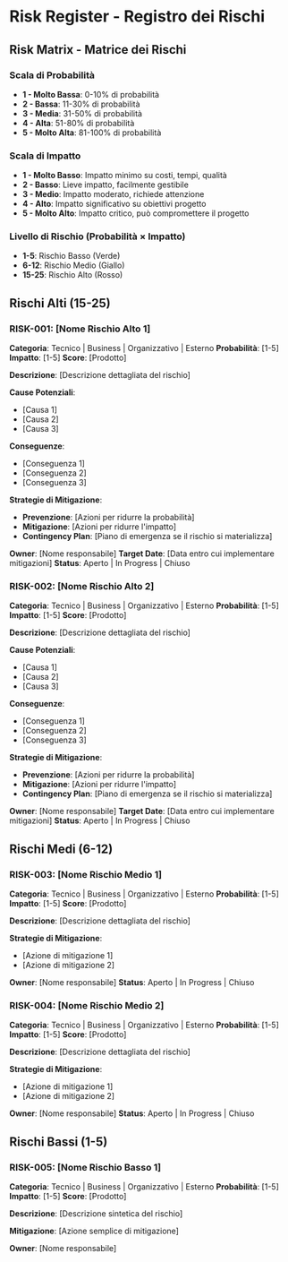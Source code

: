 # Risk Register - Registro dei Rischi

## Risk Matrix - Matrice dei Rischi

### Scala di Probabilità

- **1 - Molto Bassa**: 0-10% di probabilità
- **2 - Bassa**: 11-30% di probabilità
- **3 - Media**: 31-50% di probabilità
- **4 - Alta**: 51-80% di probabilità
- **5 - Molto Alta**: 81-100% di probabilità

### Scala di Impatto

- **1 - Molto Basso**: Impatto minimo su costi, tempi, qualità
- **2 - Basso**: Lieve impatto, facilmente gestibile
- **3 - Medio**: Impatto moderato, richiede attenzione
- **4 - Alto**: Impatto significativo su obiettivi progetto
- **5 - Molto Alto**: Impatto critico, può compromettere il progetto

### Livello di Rischio (Probabilità × Impatto)

- **1-5**: Rischio Basso (Verde)
- **6-12**: Rischio Medio (Giallo)
- **15-25**: Rischio Alto (Rosso)

## Rischi Alti (15-25)

### RISK-001: [Nome Rischio Alto 1]

**Categoria**: Tecnico | Business | Organizzativo | Esterno
**Probabilità**: [1-5] **Impatto**: [1-5] **Score**: [Prodotto]

**Descrizione**: [Descrizione dettagliata del rischio]

**Cause Potenziali**:

- [Causa 1]
- [Causa 2]
- [Causa 3]

**Conseguenze**:

- [Conseguenza 1]
- [Conseguenza 2]
- [Conseguenza 3]

**Strategie di Mitigazione**:

- **Prevenzione**: [Azioni per ridurre la probabilità]
- **Mitigazione**: [Azioni per ridurre l'impatto]
- **Contingency Plan**: [Piano di emergenza se il rischio si materializza]

**Owner**: [Nome responsabile]
**Target Date**: [Data entro cui implementare mitigazioni]
**Status**: Aperto | In Progress | Chiuso

### RISK-002: [Nome Rischio Alto 2]

**Categoria**: Tecnico | Business | Organizzativo | Esterno
**Probabilità**: [1-5] **Impatto**: [1-5] **Score**: [Prodotto]

**Descrizione**: [Descrizione dettagliata del rischio]

**Cause Potenziali**:

- [Causa 1]
- [Causa 2]
- [Causa 3]

**Conseguenze**:

- [Conseguenza 1]
- [Conseguenza 2]
- [Conseguenza 3]

**Strategie di Mitigazione**:

- **Prevenzione**: [Azioni per ridurre la probabilità]
- **Mitigazione**: [Azioni per ridurre l'impatto]
- **Contingency Plan**: [Piano di emergenza se il rischio si materializza]

**Owner**: [Nome responsabile]
**Target Date**: [Data entro cui implementare mitigazioni]
**Status**: Aperto | In Progress | Chiuso

## Rischi Medi (6-12)

### RISK-003: [Nome Rischio Medio 1]

**Categoria**: Tecnico | Business | Organizzativo | Esterno
**Probabilità**: [1-5] **Impatto**: [1-5] **Score**: [Prodotto]

**Descrizione**: [Descrizione dettagliata del rischio]

**Strategie di Mitigazione**:

- [Azione di mitigazione 1]
- [Azione di mitigazione 2]

**Owner**: [Nome responsabile]
**Status**: Aperto | In Progress | Chiuso

### RISK-004: [Nome Rischio Medio 2]

**Categoria**: Tecnico | Business | Organizzativo | Esterno
**Probabilità**: [1-5] **Impatto**: [1-5] **Score**: [Prodotto]

**Descrizione**: [Descrizione dettagliata del rischio]

**Strategie di Mitigazione**:

- [Azione di mitigazione 1]
- [Azione di mitigazione 2]

**Owner**: [Nome responsabile]
**Status**: Aperto | In Progress | Chiuso

## Rischi Bassi (1-5)

### RISK-005: [Nome Rischio Basso 1]

**Categoria**: Tecnico | Business | Organizzativo | Esterno
**Probabilità**: [1-5] **Impatto**: [1-5] **Score**: [Prodotto]

**Descrizione**: [Descrizione sintetica del rischio]

**Mitigazione**: [Azione semplice di mitigazione]

**Owner**: [Nome responsabile]
